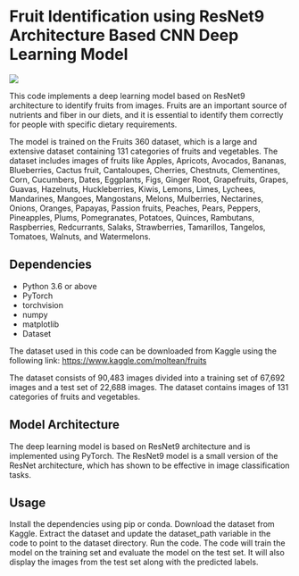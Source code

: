 # **Fruit Identification using ResNet9 Architecture Based CNN Deep Learning Model**

<img src="https://user-images.githubusercontent.com/110101325/229269013-8374b23b-db50-4b1c-abf8-b1d8188826e8.png">



This code implements a deep learning model based on ResNet9 architecture to identify fruits from images. Fruits are an important source of nutrients and fiber in our diets, and it is essential to identify them correctly for people with specific dietary requirements.

The model is trained on the Fruits 360 dataset, which is a large and extensive dataset containing 131 categories of fruits and vegetables. The dataset includes images of fruits like Apples, Apricots, Avocados, Bananas, Blueberries, Cactus fruit, Cantaloupes, Cherries, Chestnuts, Clementines, Corn, Cucumbers, Dates, Eggplants, Figs, Ginger Root, Grapefruits, Grapes, Guavas, Hazelnuts, Huckleberries, Kiwis, Lemons, Limes, Lychees, Mandarines, Mangoes, Mangostans, Melons, Mulberries, Nectarines, Onions, Oranges, Papayas, Passion fruits, Peaches, Pears, Peppers, Pineapples, Plums, Pomegranates, Potatoes, Quinces, Rambutans, Raspberries, Redcurrants, Salaks, Strawberries, Tamarillos, Tangelos, Tomatoes, Walnuts, and Watermelons.

## Dependencies
* Python 3.6 or above
* PyTorch
* torchvision
* numpy
* matplotlib
* Dataset

The dataset used in this code can be downloaded from Kaggle using the following link: https://www.kaggle.com/moltean/fruits

The dataset consists of 90,483 images divided into a training set of 67,692 images and a test set of 22,688 images. The dataset contains images of 131 categories of fruits and vegetables.

## Model Architecture
The deep learning model is based on ResNet9 architecture and is implemented using PyTorch. The ResNet9 model is a small version of the ResNet architecture, which has shown to be effective in image classification tasks.

## Usage
Install the dependencies using pip or conda.
Download the dataset from Kaggle.
Extract the dataset and update the dataset_path variable in the code to point to the dataset directory.
Run the code.
The code will train the model on the training set and evaluate the model on the test set. It will also display the images from the test set along with the predicted labels.


